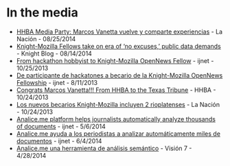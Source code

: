 # In the media

* [HHBA Media Party: Marcos Vanetta vuelve y comparte experiencias](http://blogs.lanacion.com.ar/data/argentina/hhba-media-party-marcos-vanetta-vuelve-y-comparte-experiencias/) - La Nación - 08/25/2014
* [Knight-Mozilla Fellows take on era of ‘no excuses,’ public data demands](http://www.knightfoundation.org/blogs/knightblog/2014/8/14/knight-mozilla-fellows-take-era-no-excuses-public-data-demands/) - Knight Blog - 08/14/2014
* [From hackathon hobbyist to Knight-Mozilla OpenNews Fellow](http://ijnet.org/stories/hackathon-hobbyist-knight-mozilla-opennews-fellow) - ijnet - 10/25/2013
* [De participante de hackatones a becario de la Knight-Mozilla OpenNews Fellowship](http://ijnet.org/es/stories/de-participante-de-hackatones-becario-de-la-knight-mozilla-opennews-fellowship) - ijnet - 8/11/2013
* [Congrats Marcos Vanetta!!! From HHBA to the Texas Tribune](http://hhba.info/?p=82723) - HHBA - 10/24/2013
* [Los nuevos becarios Knight-Mozilla incluyen 2 rioplatenses](http://blogs.lanacion.com.ar/data/argentina/los-nuevos-becarios-knight-mozilla-incluyen-2-rioplatenses/) - La Nación - 10/24/2013
* [Analice.me platform helps journalists automatically analyze thousands of documents](http://ijnet.org/blog/analiceme-platform-helps-journalists-automatically-analyze-thousands-documents) - ijnet - 5/6/2014
* [Analice.me ayuda a los periodistas a analizar automáticamente miles de documentos](http://ijnet.org/es/blog/analiceme-ayuda-los-periodistas-analizar-automaticamente-miles-de-documentos) - ijnet - 6/4/2014
* [Analice.me una herramienta de análisis semántico](https://www.youtube.com/watch?list=UUs231K71Bnu5295_x0MB5Pg&v=QEH1Z4_ZKkI) - Visión 7 - 4/28/2014
